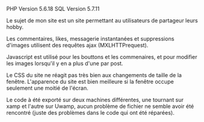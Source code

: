 PHP Version 5.6.18
SQL Version 5.7.11

Le sujet de mon site est un site permettant au utilisateurs de partageur leurs hobby.

Les commentaires, likes, messagerie instantanées et suppressions d'images utilisent des requêtes ajax (MXLHTTPrequest).

Javascript est utilisé pour les bouttons et les commenaires, et pour modifier les images lorsqu'il y en a plus d'une par post.

Le CSS du site ne réagit pas très bien aux changements de taille de la fenêtre. L'apparence du site est bien meilleure si la fenêtre occupe seulement une moitié de l'écran.

Le code à été exporté sur deux machines différentes, une tournant sur xamp et l'autre sur Uwamp, aucun problème de fichier ne semble avoir été rencontré (juste des problèmes dans le code qui ont été réparées).